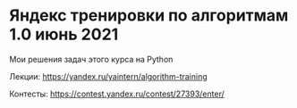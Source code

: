 # Яндекс тренировки по алгоритмам 1.0 июнь 2021

Мои решения задач этого курса на Python

Лекции: https://yandex.ru/yaintern/algorithm-training

Контесты: https://contest.yandex.ru/contest/27393/enter/
